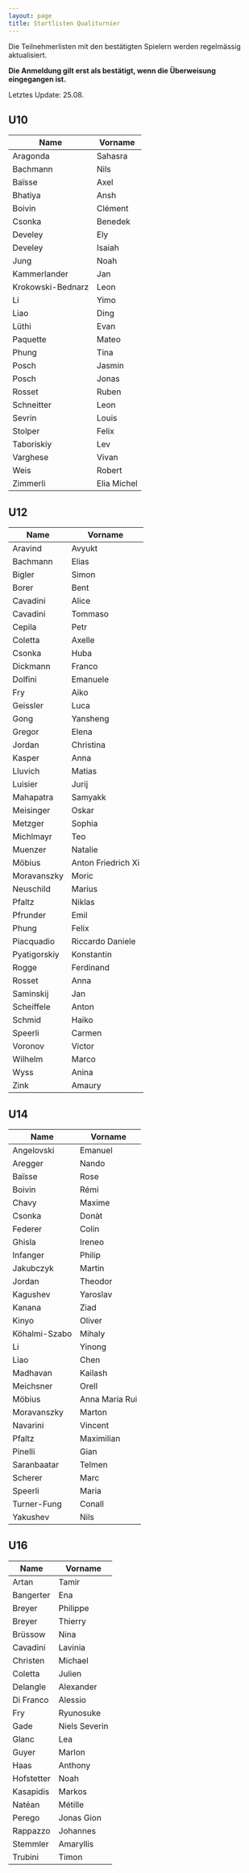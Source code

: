 ```yaml
---
layout: page
title: Startlisten Qualiturnier
---
```


Die Teilnehmerlisten mit den bestätigten Spielern werden regelmässig aktualisiert.

**Die Anmeldung gilt erst als bestätigt, wenn die Überweisung eingegangen ist.**

Letztes Update: 25.08.

## U10

| Name              | Vorname    |
|-------------------|------------|
| Aragonda          | Sahasra    |
| Bachmann          | Nils       |
| Baïsse            | Axel       |
| Bhatiya           | Ansh       |
| Boivin            | Clément    |
| Csonka            | Benedek    |
| Develey           | Ely        |
| Develey           | Isaiah     |
| Jung              | Noah       |
| Kammerlander      | Jan        |
| Krokowski-Bednarz | Leon       |
| Li                | Yimo       |
| Liao              | Ding       |
| Lüthi             | Evan       |
| Paquette          | Mateo      |
| Phung             | Tina       |
| Posch             | Jasmin     |
| Posch             | Jonas      |
| Rosset            | Ruben      |
| Schneitter        | Leon       |
| Sevrin            | Louis      |
| Stolper           | Felix      |
| Taboriskiy        | Lev        |
| Varghese          | Vivan      |
| Weis              | Robert     |
| Zimmerli          | Elia Michel|



## U12

| Name         | Vorname           |
|--------------|-------------------|
| Aravind      | Avyukt            |
| Bachmann     | Elias             |
| Bigler       | Simon             |
| Borer        | Bent              |
| Cavadini     | Alice             |
| Cavadini     | Tommaso           |
| Cepila       | Petr              |
| Coletta      | Axelle            |
| Csonka       | Huba              |
| Dickmann     | Franco            |
| Dolfini      | Emanuele          |
| Fry          | Aiko              |
| Geissler     | Luca              |
| Gong         | Yansheng          |
| Gregor       | Elena             |
| Jordan       | Christina         |
| Kasper       | Anna              |
| Lluvich      | Matias            |
| Luisier      | Jurij             |
| Mahapatra    | Samyakk           |
| Meisinger    | Oskar             |
| Metzger      | Sophia            |
| Michlmayr    | Teo               |
| Muenzer      | Natalie           |
| Möbius       | Anton Friedrich Xi|
| Moravanszky  | Moric             |
| Neuschild    | Marius            |
| Pfaltz       | Niklas            |
| Pfrunder     | Emil              |
| Phung        | Felix             |
| Piacquadio   | Riccardo Daniele  |
| Pyatigorskiy | Konstantin        |
| Rogge        | Ferdinand         |
| Rosset       | Anna              |
| Saminskij    | Jan               |
| Scheiffele   | Anton             |
| Schmid       | Haiko             |
| Speerli      | Carmen            |
| Voronov      | Victor            |
| Wilhelm      | Marco             |
| Wyss         | Anina             |
| Zink         | Amaury            |


## U14

| Name          | Vorname          |
|---------------|------------------|
| Angelovski    | Emanuel          |
| Aregger       | Nando            |
| Baïsse        | Rose             |
| Boivin        | Rémi             |
| Chavy         | Maxime           |
| Csonka        | Donàt            |
| Federer       | Colin            |
| Ghisla        | Ireneo           |
| Infanger      | Philip           |
| Jakubczyk     | Martin           |
| Jordan        | Theodor          |
| Kagushev      | Yaroslav         |
| Kanana        | Ziad             |
| Kinyo         | Oliver           |
| Köhalmi-Szabo | Mihaly           |
| Li            | Yinong           |
| Liao          | Chen             |
| Madhavan      | Kailash          |
| Meichsner     | Orell            |
| Möbius        | Anna Maria Rui   |
| Moravanszky   | Marton           |
| Navarini      | Vincent          |
| Pfaltz        | Maximilian       |
| Pinelli       | Gian             |
| Saranbaatar   | Telmen           |
| Scherer       | Marc             |
| Speerli       | Maria            |
| Turner-Fung   | Conall           |
| Yakushev      | Nils             |


## U16

| Name       | Vorname        |
|------------|----------------|
| Artan      | Tamir          |
| Bangerter  | Ena            |
| Breyer     | Philippe       |
| Breyer     | Thierry        |
| Brüssow    | Nina           |
| Cavadini   | Lavinia        |
| Christen   | Michael        |
| Coletta    | Julien         |
| Delangle   | Alexander      |
| Di Franco  | Alessio        |
| Fry        | Ryunosuke      |
| Gade       | Niels Severin  |
| Glanc      | Lea            |
| Guyer      | Marlon         |
| Haas       | Anthony        |
| Hofstetter | Noah           |
| Kasapidis  | Markos         |
| Natéan     | Métille        |
| Perego     | Jonas Gion     |
| Rappazzo   | Johannes       |
| Stemmler   | Amaryllis      |
| Trubini    | Timon          |



